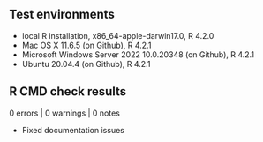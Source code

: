## Test environments

* local R installation, x86_64-apple-darwin17.0, R 4.2.0
* Mac OS X 11.6.5 (on Github), R 4.2.1
* Microsoft Windows Server 2022 10.0.20348 (on Github), R 4.2.1
* Ubuntu 20.04.4 (on Github), R 4.2.1

## R CMD check results

0 errors | 0 warnings | 0 notes

- Fixed documentation issues
